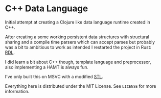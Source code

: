 # C++ Data Language

Initial attempt at creating a Clojure like data language runtime created in C++.

After creating a some working persistent data structures with structural sharing and a compile time parsers which can accept parses but probably was a bit to ambitious to work as intended I restarted the project in Rust: [RDL](https://github.com/xmas92/rdl).

I did learn a bit about C++ though, template language and preprocessor, also implementing a HAMT is always fun.

I've only built this on MSVC with a modified [STL](https://github.com/microsoft/STL/pull/1339).

Everything here is distributed under the MIT License. See `LICENSE` for more information.